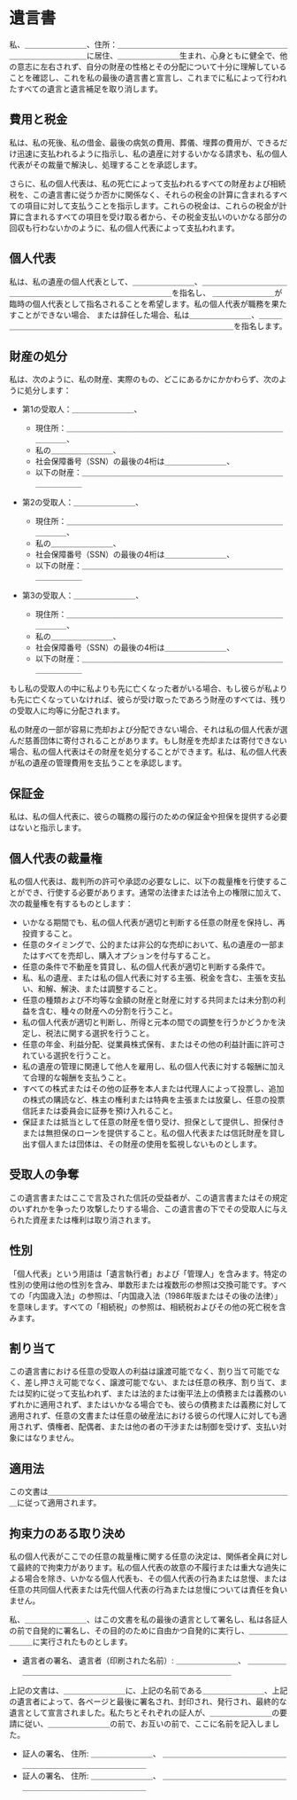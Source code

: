 # 遺言書

私、＿＿＿＿＿＿＿＿、住所：＿＿＿＿＿＿＿＿＿＿＿＿＿＿＿＿＿＿＿＿＿＿＿＿＿＿＿＿＿＿＿＿に居住、＿＿＿＿＿＿＿＿生まれ、心身ともに健全で、他の意志に左右されず、自分の財産の性格とその分配について十分に理解していることを確認し、これを私の最後の遺言書と宣言し、これまでに私によって行われたすべての遺言と遺言補足を取り消します。

## 費用と税金

私は、私の死後、私の借金、最後の病気の費用、葬儀、埋葬の費用が、できるだけ迅速に支払われるように指示し、私の遺産に対するいかなる請求も、私の個人代表がその裁量で解決し、処理することを承認します。

さらに、私の個人代表は、私の死亡によって支払われるすべての財産および相続税を、この遺言書に従うか否かに関係なく、それらの税金の計算に含まれるすべての項目に対して支払うことを指示します。これらの税金は、これらの税金が計算に含まれるすべての項目を受け取る者から、その税金支払いのいかなる部分の回収も行わないかのように、私の個人代表によって支払われます。

## 個人代表

私は、私の遺産の個人代表として、＿＿＿＿＿＿＿＿、＿＿＿＿＿＿＿＿＿＿＿＿＿＿＿＿＿＿＿＿＿＿＿＿＿＿＿＿＿＿＿＿を指名し、
＿＿＿＿＿＿＿＿が臨時の個人代表として指名されることを希望します。私の個人代表が職務を果たすことができない場合、
または辞任した場合、私は＿＿＿＿＿＿＿＿、＿＿＿＿＿＿＿＿＿＿＿＿＿＿＿＿＿＿＿＿＿＿＿＿＿＿＿＿＿＿＿＿を指名します。

## 財産の処分

私は、次のように、私の財産、実際のもの、どこにあるかにかかわらず、次のように処分します：

- 第1の受取人：＿＿＿＿＿＿＿＿、
   - 現住所：＿＿＿＿＿＿＿＿＿＿＿＿＿＿＿＿＿＿＿＿＿＿＿＿＿＿＿＿＿＿＿＿、
   - 私の＿＿＿＿＿＿＿＿、
   - 社会保障番号（SSN）の最後の4桁は＿＿＿＿＿＿＿＿、
   - 以下の財産：＿＿＿＿＿＿＿＿＿＿＿＿＿＿＿＿＿＿＿＿＿＿＿＿＿＿＿＿＿＿＿＿

- 第2の受取人：＿＿＿＿＿＿＿＿、
   - 現住所：＿＿＿＿＿＿＿＿＿＿＿＿＿＿＿＿＿＿＿＿＿＿＿＿＿＿＿＿＿＿＿＿、
   - 私の＿＿＿＿＿＿＿＿、
   - 社会保障番号（SSN）の最後の4桁は＿＿＿＿＿＿＿＿、
   - 以下の財産：＿＿＿＿＿＿＿＿＿＿＿＿＿＿＿＿＿＿＿＿＿＿＿＿＿＿＿＿＿＿＿＿

- 第3の受取人：＿＿＿＿＿＿＿＿、
   - 現住所：＿＿＿＿＿＿＿＿＿＿＿＿＿＿＿＿＿＿＿＿＿＿＿＿＿＿＿＿＿＿＿＿、
   - 私の＿＿＿＿＿＿＿＿、
   - 社会保障番号（SSN）の最後の4桁は＿＿＿＿＿＿＿＿、
   - 以下の財産：＿＿＿＿＿＿＿＿＿＿＿＿＿＿＿＿＿＿＿＿＿＿＿＿＿＿＿＿＿＿＿＿

もし私の受取人の中に私よりも先に亡くなった者がいる場合、もし彼らが私よりも先に亡くなっていなければ、彼らが受け取ったであろう財産のすべては、残りの受取人に均等に分配されます。

私の財産の一部が容易に売却および分配できない場合、それは私の個人代表が選んだ慈善団体に寄付されることがあります。もし財産を売却または寄付できない場合、私の個人代表はその財産を処分することができます。私は、私の個人代表が私の遺産の管理費用を支払うことを承認します。

## 保証金

私は、私の個人代表に、彼らの職務の履行のための保証金や担保を提供する必要はないと指示します。

## 個人代表の裁量権

私の個人代表は、裁判所の許可や承認の必要なしに、以下の裁量権を行使することができ、行使する必要があります。通常の法律または法令上の権限に加えて、次の裁量権を有するものとします：

- いかなる期間でも、私の個人代表が適切と判断する任意の財産を保持し、再投資すること。
- 任意のタイミングで、公的または非公的な売却において、私の遺産の一部またはすべてを売却し、購入オプションを付与すること。
- 任意の条件で不動産を賃貸し、私の個人代表が適切と判断する条件で。
- 私、私の遺産、または私の個人代表に対する主張、税金を含む、主張を支払い、和解、解決、または調整すること。
- 任意の種類および不均等な金額の財産と財産に対する共同または未分割の利益を含む、種々の財産への分割を行うこと。
- 私の個人代表が適切と判断し、所得と元本の間での調整を行うかどうかを決定し、税法に関する選択を行うこと。
- 任意の年金、利益分配、従業員株式保有、またはその他の利益計画に許可されている選択を行うこと。
- 私の遺産の管理に関連して他人を雇用し、私の個人代表に対する報酬に加えて合理的な報酬を支払うこと。
- すべての株式またはその他の証券を本人または代理人によって投票し、追加の株式の購読など、株主の権利または特典を主張または放棄し、任意の投票信託または委員会に証券を預け入れること。
- 保証または抵当として任意の財産を借り受け、担保として提供し、担保付きまたは無担保のローンを提供すること。私の個人代表または信託財産を貸し出す個人または団体は、その財産の使用を監視しないものとします。

## 受取人の争奪

この遺言書またはここで言及された信託の受益者が、この遺言書またはその規定のいずれかを争ったり攻撃したりする場合、この遺言書の下でその受取人に与えられた資産または権利は取り消されます。

## 性別

「個人代表」という用語は「遺言執行者」および「管理人」を含みます。特定の性別の使用は他の性別を含み、単数形または複数形の参照は交換可能です。すべての「内国歳入法」の参照は、「内国歳入法（1986年版またはその後の法律）」を意味します。すべての「相続税」の参照は、相続税およびその他の死亡税を含みます。

## 割り当て

この遺言書における任意の受取人の利益は譲渡可能でなく、割り当て可能でなく、差し押さえ可能でなく、譲渡可能でない、または任意の秩序、割り当て、または契約に従って支払われず、または法的または衡平法上の債務または義務のいずれかに適用されず、またはいかなる場合でも、彼らの債務または義務に対して適用されず、任意の文書または任意の破産法における彼らの代理人に対しても適用されず、債権者、配偶者、または他の者の干渉または制御を受けず、支払い対象にはなりません。

## 適用法

この文書は＿＿＿＿＿＿＿＿＿＿＿＿＿＿＿＿＿＿＿＿＿＿＿＿＿＿＿＿＿＿＿＿に従って適用されます。

## 拘束力のある取り決め

私の個人代表がここでの任意の裁量権に関する任意の決定は、関係者全員に対して最終的で拘束力があります。私の個人代表の故意の不履行または重大な過失による場合を除き、いかなる個人代表も、その個人代表の行為または怠慢、または任意の共同個人代表または先代個人代表の行為または怠慢については責任を負いません。

私、＿＿＿＿＿＿＿＿、はこの文書を私の最後の遺言として署名し、私は各証人の前で自発的に署名し、その目的のために自由かつ自発的に実行し、＿＿＿＿＿＿＿＿に実行されたものとします。
- 遺言者の署名、 遺言者（印刷された名前）: ＿＿＿＿＿＿＿＿、 ＿＿＿＿＿＿＿＿＿＿＿＿＿＿＿＿＿＿＿＿＿＿＿＿＿＿＿＿＿＿＿＿

上記の文書は、＿＿＿＿＿＿＿＿に、上記の名前である＿＿＿＿＿＿＿＿、上記の遺言者によって、各ページと最後に署名され、封印され、発行され、最終的な遺言として宣言されました。私たちとそれぞれの証人が、＿＿＿＿＿＿＿＿の要請に従い、＿＿＿＿＿＿＿＿の前で、お互いの前で、ここに名前を記入しました。
- 証人の署名、 住所: ＿＿＿＿＿＿＿＿、 ＿＿＿＿＿＿＿＿＿＿＿＿＿＿＿＿＿＿＿＿＿＿＿＿＿＿＿＿＿＿＿＿
- 証人の署名、 住所: ＿＿＿＿＿＿＿＿、 ＿＿＿＿＿＿＿＿＿＿＿＿＿＿＿＿＿＿＿＿＿＿＿＿＿＿＿＿＿＿＿＿
